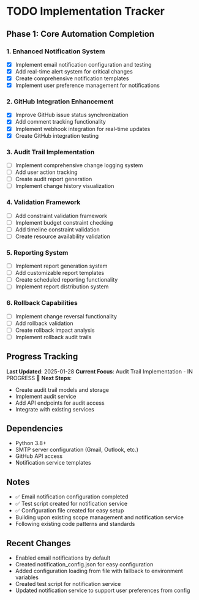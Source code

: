 # TODO Implementation Tracker

## Phase 1: Core Automation Completion

### 1. Enhanced Notification System
- [x] Implement email notification configuration and testing
- [x] Add real-time alert system for critical changes
- [x] Create comprehensive notification templates
- [x] Implement user preference management for notifications

### 2. GitHub Integration Enhancement
- [x] Improve GitHub issue status synchronization
- [x] Add comment tracking functionality
- [x] Implement webhook integration for real-time updates
- [x] Create GitHub integration testing

### 3. Audit Trail Implementation
- [ ] Implement comprehensive change logging system
- [ ] Add user action tracking
- [ ] Create audit report generation
- [ ] Implement change history visualization

### 4. Validation Framework
- [ ] Add constraint validation framework
- [ ] Implement budget constraint checking
- [ ] Add timeline constraint validation
- [ ] Create resource availability validation

### 5. Reporting System
- [ ] Implement report generation system
- [ ] Add customizable report templates
- [ ] Create scheduled reporting functionality
- [ ] Implement report distribution system

### 6. Rollback Capabilities
- [ ] Implement change reversal functionality
- [ ] Add rollback validation
- [ ] Create rollback impact analysis
- [ ] Implement rollback audit trails

## Progress Tracking
**Last Updated**: 2025-01-28
**Current Focus**: Audit Trail Implementation - IN PROGRESS 🔄
**Next Steps**: 
- Create audit trail models and storage
- Implement audit service
- Add API endpoints for audit access
- Integrate with existing services

## Dependencies
- Python 3.8+
- SMTP server configuration (Gmail, Outlook, etc.)
- GitHub API access
- Notification service templates

## Notes
- ✅ Email notification configuration completed
- ✅ Test script created for notification service
- ✅ Configuration file created for easy setup
- Building upon existing scope management and notification service
- Following existing code patterns and standards

## Recent Changes
- Enabled email notifications by default
- Created notification_config.json for easy configuration
- Added configuration loading from file with fallback to environment variables
- Created test script for notification service
- Updated notification service to support user preferences from config
